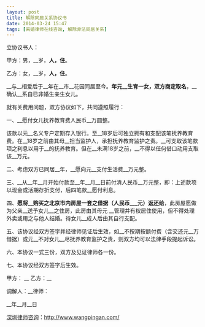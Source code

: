```yaml
---
layout: post
title: 解除同居关系协议书
date: 2014-03-24 15:47
tags: [离婚律师在线咨询, 解除非法同居关系]
---
```

立协议书人：

甲方：男，__岁，__人，住__。

乙方：女，__岁，__人，住__。

__与__相爱后于__年在__市__花园同居至今。__年元__生育一女，双方商定取名__，__确认__系自已非婚生亲生女儿。

就有关费用问题，双方协议如下，共同遵照履行：

一、__愿付女儿抚养教育费人民币__万圆整。

该款以元__名义专户定期存入银行。至__18岁后可独立拥有和支配该笔抚养教育费。在__18岁之前由其母__担当监护人，承担抚养教育监护之责。__可支取该笔款项之利息以用于__的抚养教育。但在__未满18岁之前，__不得以任何借口动用支取该__万元。

二、考虑双方已同居__年，__愿向元__支付生活费__万元整。

三、__从__年__月开始付款至__年__月__日前付清人民币__万元整，即：上述款项以现金或活期存折支付，后四笔款__愿付利息。

四、__愿将__购买之北京市内房屋一套之借据（人民币___元）返还给__，此房屋愿做为父亲__送予女儿__之住房，此房由其母元 __管理并有权居住使用，但不得处理外卖或用之与他人结婚。待女儿__成人后由其自行支配。

五、该协议经双方签字并经律师见证后生效，如__不按期按额付费（含交还元__万借据）或元__不对女儿__尽抚养教育监护之责，则双方均可以法律手段提起诉讼。

六、本协议一式三份，双方及见证律师各一份。

七、本协议经双方签字后生效。

甲方： __ 乙方：__

调解人：__律师：

__年__月__日

<a href="http://www.wangpingan.com/">深圳律师咨询</a>：<a href="http://www.wangpingan.com/">http://www.wangpingan.com/</a>

